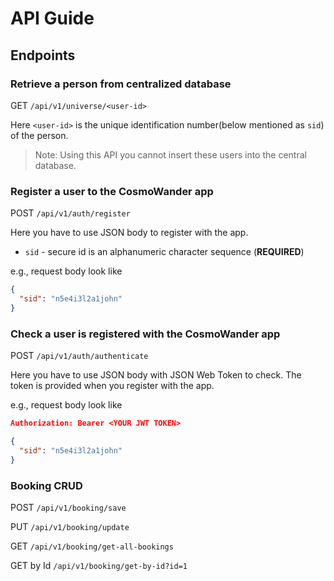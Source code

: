 # API Guide

## Endpoints
### Retrieve a person from centralized database
GET `/api/v1/universe/<user-id>`

Here `<user-id>` is the unique identification number(below mentioned as `sid`) of the person.

> Note:
> Using this API you cannot insert these users into the central database.

### Register a user to the CosmoWander app
POST `/api/v1/auth/register`

Here you have to use JSON body to register with the app.

* `sid` - secure id is an alphanumeric character sequence (**REQUIRED**)

e.g., request body look like
```json
{
  "sid": "n5e4i3l2a1john"
}
```
### Check a user is registered with the CosmoWander app
POST `/api/v1/auth/authenticate`

Here you have to use JSON body with JSON Web Token to check. The token is provided when you register with the app.

e.g., request body look like
```json
Authorization: Bearer <YOUR JWT TOKEN>

{
  "sid": "n5e4i3l2a1john"
}
```
### Booking CRUD

POST `/api/v1/booking/save`

PUT `/api/v1/booking/update`

GET `/api/v1/booking/get-all-bookings`

GET by Id `/api/v1/booking/get-by-id?id=1`
